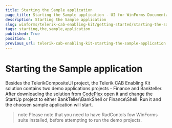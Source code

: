 ```yaml
---
title: Starting the Sample application
page_title: Starting the Sample application - UI for WinForms Documentation
description: Starting the Sample application
slug: winforms/telerik-cab-enabling-kit/getting-started/starting-the-sample-application
tags: starting,the,sample,application
published: True
position: 1
previous_url: telerik-cab-enabling-kit-starting-the-sample-application
---
```


# Starting the Sample application

Besides the TelerikCompositeUI project, the Telerik CAB Enabling Kit solution contains two demo applications projects - Finance and Bankteller. After downloading the solution from  [CodePlex](http://telerikcab.codeplex.com/)   open it and change the StartUp project to either BankTeller\BankShell or Finance\Shell. Run it and the choosen sample application will start.
		

>note Please note that you need to have RadContols fow WinForms suite installed, before attempting to run the demo projects.
>

